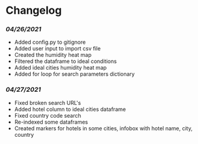 # Changelog 

### *04/26/2021*
- Added config.py to gitignore
- Added user input to import csv file
- Created the humidity heat map
- Filtered the dataframe to ideal conditions
- Added ideal cities humidity heat map
- Added for loop for search parameters dictionary

### *04/27/2021*
- Fixed broken search URL's
- Added hotel column to ideal cities dataframe
- Fixed country code search
- Re-indexed some dataframes
- Created markers for hotels in some cities, infobox with hotel name, city, country